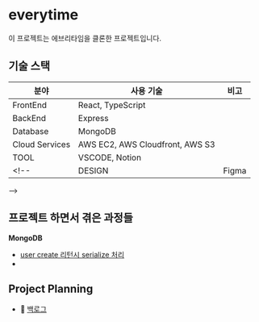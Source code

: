 # everytime

이 프로젝트는 에브리타임을 클론한 프로젝트입니다.

## 기술 스택

| 분야           | 사용 기술                       | 비고  |
| -------------- | ------------------------------- | ----- |
| FrontEnd       | React, TypeScript               |
| BackEnd        | Express                         |
| Database       | MongoDB                         |
| Cloud Services | AWS EC2, AWS Cloudfront, AWS S3 |
| TOOL           | VSCODE, Notion                  |
| <!--           | DESIGN                          | Figma |

-->

<!-- <br/>
<p align="center">
  <img width="100" alt="7" src="https://user-images.githubusercontent.com/71836751/107924570-83bf1080-6fb6-11eb-927b-9b13b0c2423c.png">
</p> -->

## 프로젝트 하면서 겪은 과정들

**MongoDB**

- [user create 리턴시 serialize 처리](https://hyunjinee.notion.site/user-create-1015fac4237348808fc849c037eed7e0)
-

## Project Planning

- 📝 [백로그](https://docs.google.com/spreadsheets/d/1lDuBAf1iXCiSSfimQScUZtsrgUt_v_2oMPkzOPNM9L4/edit#gid=0)
